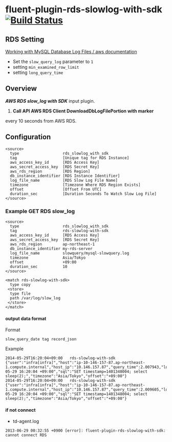 # fluent-plugin-rds-slowlog-with-sdk [![Build Status](https://travis-ci.org/ando-masaki/fluent-plugin-rds-slowlog-with-sdk.svg)](https://travis-ci.org/ando-masaki/fluent-plugin-rds-slowlog-with-sdk)


## RDS Setting

[Working with MySQL Database Log Files / aws documentation](http://docs.aws.amazon.com/AmazonRDS/latest/UserGuide/USER_LogAccess.Concepts.MySQL.html)

- Set the `slow_query_log` parameter to `1`
- setting `min_examined_row_limit`
- setting `long_query_time`

## Overview
***AWS RDS slow_log with SDK*** input plugin.  

1. **Call API AWS RDS Client DownloadDbLogFilePortion with marker**

every 10 seconds from AWS RDS.

## Configuration

```config
<source>
  type                   rds_slowlog_with_sdk
  tag                    [Unique tag for RDS Instance]
  aws_access_key_id      [RDS Access Key]
  aws_secret_access_key  [RDS Secret Key]
  aws_rds_region         [RDS Region]
  db_instance_identifier [RDS Instance Identifier]
  log_file_name          [RDS Slow Log File Name]
  timezone               [Timezone Where RDS Region Exists]
  offset                 [Offset From UTC]
  duration_sec           [Duration Seconds To Watch Slow Log File]
</source>
```

### Example GET RDS slow_log

```config
<source>
  type                   rds_slowlog_with_sdk
  tag                    rds-slowlog-with-sdk
  aws_access_key_id      [RDS Access Key]
  aws_secret_access_key  [RDS Secret Key]
  aws_rds_region         ap-northeast-1
  db_instance_identifier my-rds-server
  log_file_name          slowquery/mysql-slowquery.log
  timezone               Asia/Tokyo
  offset                 +09:00
  duration_sec           10
</source>

<match rds-slowlog-with-sdk>
  type copy
 <store>
  type file
  path /var/log/slow_log
 </store>
</match>
```

#### output data format

Format

```
slow_query_date	tag	record_json
```

Example

```
2014-05-29T16:20:04+09:00	rds-slowlog-with-sdk	{"user":"infra[infra]","host":"ip-10-146-157-87.ap-northeast-1.compute.internal","host_ip":"10.146.157.87","query_time":2.007943,"lock_time":0.0,"rows_sent":1,"rows_examined":0,"date":"2014-05-29 16:20:04 +09:00","sql":"SET timestamp=1401348004; select sleep(2);","timezone":"Asia/Tokyo","offset":"+09:00"}
2014-05-29T16:20:04+09:00	rds-slowlog-with-sdk	{"user":"infra[infra]","host":"ip-10-146-157-87.ap-northeast-1.compute.internal","host_ip":"10.146.157.87","query_time":2.009605,"lock_time":0.0,"rows_sent":1,"rows_examined":0,"date":"2014-05-29 16:20:04 +09:00","sql":"SET timestamp=1401348004; select sleep(2);","timezone":"Asia/Tokyo","offset":"+09:00"}
```

#### if not connect

- td-agent.log

```
2013-06-29 00:32:55 +0900 [error]: fluent-plugin-rds-slowlog-with-sdk: cannot connect RDS
```

